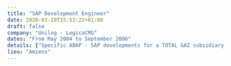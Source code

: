 ```yaml
---
title: "SAP Development Engineer"
date: 2020-03-10T15:53:22+01:00
draft: false
company: "Unilog - LogicaCMG"
dates: "From May 2004 to September 2006"
details: ["Specific ABAP - SAP developments for a TOTAL GAZ subsidiary in Germany", "Writing technical specifications, recipes and customer support"]
lieu: "Amiens"
---
```

